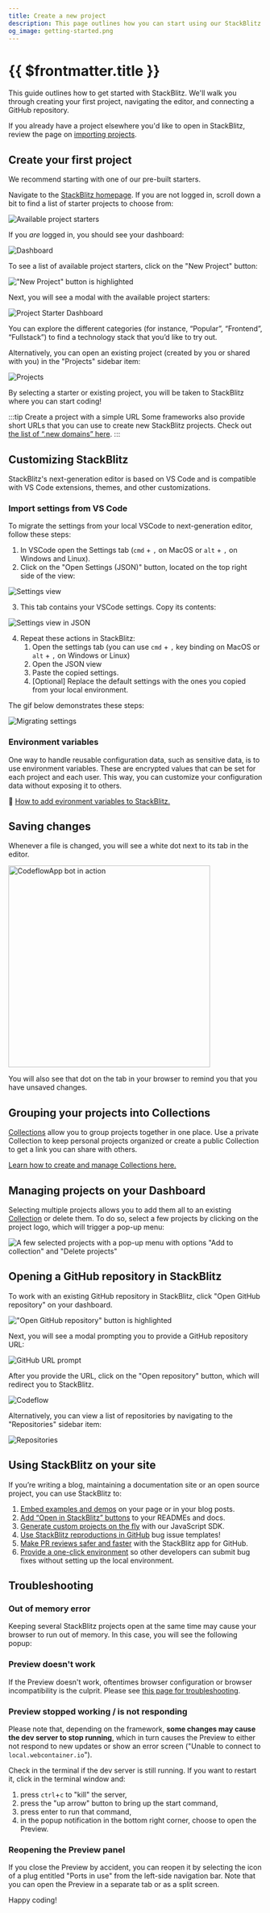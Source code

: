 ```yaml
---
title: Create a new project
description: This page outlines how you can start using our StackBlitz.
og_image: getting-started.png
---
```


# {{ $frontmatter.title }}

<!-- @include: ./parts/environments.md -->

This guide outlines how to get started with StackBlitz. We'll walk you through creating your first project, navigating the editor, and connecting a GitHub repository.

If you already have a project elsewhere you'd like to open in StackBlitz, review the page on [importing projects](importing-projects).

## Create your first project

We recommend starting with one of our pre-built starters.

Navigate to the [StackBlitz homepage](https://stackblitz.com/). If you are not logged in, scroll down a bit to find a list of starter projects to choose from:

![Available project starters](./assets/project-starters-public.png)

If you _are_ logged in, you should see your dashboard:

![Dashboard](./assets/dashboard.png)

To see a list of available project starters, click on the "New Project" button:

!["New Project" button is highlighted](./assets/dashboard-chosen-new-project.png)

Next, you will see a modal with the available project starters:

![Project Starter Dashboard](./assets/new-project.png)

You can explore the different categories (for instance, “Popular”, “Frontend”, “Fullstack”) to find a technology stack that you’d like to try out.

Alternatively, you can open an existing project (created by you or shared with you) in the "Projects" sidebar item:

![Projects](./assets/projects-view.png)

By selecting a starter or existing project, you will be taken to StackBlitz where you can start coding!

:::tip Create a project with a simple URL
Some frameworks also provide short URLs that you can use to create new StackBlitz projects. Check out [the list of “.new domains” here](/guides/user-guide/starter-projects#new-domains).
:::

## Customizing StackBlitz

StackBlitz's next-generation editor is based on VS Code and is compatible with VS Code extensions, themes, and other customizations. 

### Import settings from VS Code

To migrate the settings from your local VSCode to next-generation editor, follow these steps:

1. In VSCode open the Settings tab (`cmd` + `,` on MacOS or `alt` + `,` on Windows and Linux).
2. Click on the "Open Settings (JSON)" button, located on the top right side of the view:

![Settings view](./assets/settings-view-json-highlightened.png)

3. This tab contains your VSCode settings. Copy its contents:

![Settings view in JSON](./assets/settings-json.png)

4. Repeat these actions in StackBlitz:
    1. Open the settings tab (you can use `cmd` + `,` key binding on MacOS or `alt` + `,` on Windows or Linux)
    2. Open the JSON view
    3. Paste the copied settings. 
    4. [Optional] Replace the default settings with the ones you copied from your local environment.

The gif below demonstrates these steps:

![Migrating settings](./assets/vsc-to-sb-settings.webp)

### Environment variables

One way to handle reusable configuration data, such as sensitive data, is to use environment variables. These are encrypted values that can be set for each project and each user. This way, you can customize your configuration data without exposing it to others.

:link: [How to add evironment variables to StackBlitz.](environment-variables)

## Saving changes

Whenever a file is changed, you will see a white dot next to its tab in the editor. 


<img lang="en" src="./assets/codeflow-ide-white-dots-cut.png" alt="CodeflowApp bot in action" style="width: 400px"/>

You will also see that dot on the tab in your browser to remind you that you have unsaved changes.




## Grouping your projects into Collections

[Collections](/guides/user-guide/collections) allow you to group projects together in one place. Use a private Collection to keep personal projects organized or create a public Collection to get a link you can share with others.

[Learn how to create and manage Collections here.](collections)

## Managing projects on your Dashboard

Selecting multiple projects allows you to add them all to an existing [Collection](/guides/user-guide/collections) or delete them. To do so, select a few projects by clicking on the project logo, which will trigger a pop-up menu:

![A few selected projects with a pop-up menu with options "Add to collection" and "Delete projects"](./assets/batch-action.png)


## Opening a GitHub repository in StackBlitz

To work with an existing GitHub repository in StackBlitz, click "Open GitHub repository" on your dashboard.

!["Open GitHub repository" button is highlighted](./assets/dashboard-chosen-new-github-repository.png)

Next, you will see a modal prompting you to provide a GitHub repository URL:

![GitHub URL prompt](./assets/github-repository-prompt-modal.png)

After you provide the URL, click on the "Open repository" button, which will redirect you to StackBlitz.

![Codeflow](./assets/codeflow-view.png)

Alternatively, you can view a list of repositories by navigating to the "Repositories" sidebar item:

![Repositories](./assets/repositories-view.png)

## Using StackBlitz on your site

If you’re writing a blog, maintaining a documentation site or an open source project, you can use StackBlitz to:

1. [Embed examples and demos](/guides/integration/embedding) on your page or in your blog posts.
2. [Add “Open in StackBlitz” buttons](/guides/integration/open-from-github) to your READMEs and docs.
3. [Generate custom projects on the fly](/guides/integration/create-with-sdk) with our JavaScript SDK.
4. [Use StackBlitz reproductions in GitHub](/guides/integration/bug-reproductions) bug issue templates!
5. [Make PR reviews safer and faster](https://developer.stackblitz.com/guides/integration/integrating-codeflowapp-bot) with the StackBlitz app for GitHub.
6. [Provide a one-click environment](https://developer.stackblitz.com/guides/integration/using-pr-new) so other developers can submit bug fixes without setting up the local environment.

## Troubleshooting

### Out of memory error

Keeping several StackBlitz projects open at the same time may cause your browser to run out of memory. In this case, you will see the following popup:

### Preview doesn't work

If the Preview doesn't work, oftentimes browser configuration or browser incompatibility is the culprit. Please see [this page for troubleshooting](/platform/webcontainers/browser-support). 

### Preview stopped working / is not responding

Please note that, depending on the framework, **some changes may cause the dev server to stop running**, which in turn causes the Preview to either not respond to new updates or show an error screen ("Unable to connect to `local.webcontainer.io`"). 

Check in the terminal if the dev server is still running. If you want to restart it, click in the terminal window and:
1. press `ctrl`+`c` to "kill" the server,
2. press the "up arrow" button to bring up the start command,
3. press enter to run that command,
4. in the popup notification in the bottom right corner, choose to open the Preview.

### Reopening the Preview panel 

If you close the Preview by accident, you can reopen it by selecting the icon of a plug entitled "Ports in use" from the left-side navigation bar. Note that you can open the Preview in a separate tab or as a split screen.


Happy coding!
